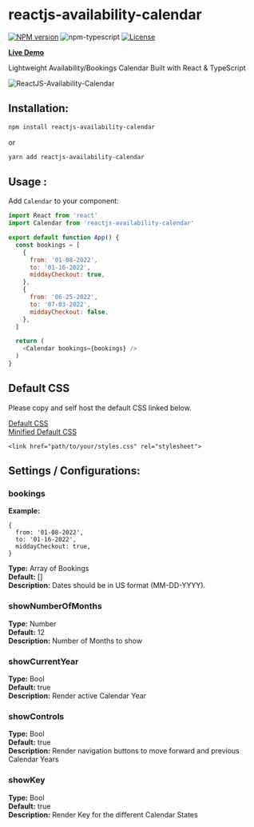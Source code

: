 # reactjs-availability-calendar

[![NPM version][npm-image]][npm-url]
![npm-typescript]
[![License][github-license]][github-license-url]

[**Live Demo**](https://simpletut.github.io/reactjs-availability-calendar/)

Lightweight Availability/Bookings Calendar Built with React & TypeScript

![ReactJS-Availability-Calendar](https://user-images.githubusercontent.com/20645523/187097982-7cfa4790-308c-4fdb-8965-a7705269fd6e.png)

## Installation:

```bash
npm install reactjs-availability-calendar
```

or

```bash
yarn add reactjs-availability-calendar
```

## Usage :

Add `Calendar` to your component:

```js
import React from 'react'
import Calendar from 'reactjs-availability-calendar'

export default function App() {
  const bookings = [
    {
      from: '01-08-2022',
      to: '01-16-2022',
      middayCheckout: true,
    },
    {
      from: '06-25-2022',
      to: '07-03-2022',
      middayCheckout: false,
    },
  ]

  return (
    <Calendar bookings={bookings} />
  )
}


```

## Default CSS

Please copy and self host the default CSS linked below.

<a href="https://github.com/simpletut/reactjs-availability-calendar/blob/main/styles/main.css">Default CSS</a>
<br />
<a href="https://github.com/simpletut/reactjs-availability-calendar/blob/main/styles/main.min.css">Minified Default CSS</a>

```
<link href="path/to/your/styles.css" rel="stylesheet">

```

## Settings / Configurations:

### bookings

**Example:**
```
{
  from: '01-08-2022',
  to: '01-16-2022',
  middayCheckout: true,
}
```
**Type:** Array of Bookings\
**Default:** []\
**Description:** Dates should be in US format (MM-DD-YYYY).


### showNumberOfMonths

**Type:** Number\
**Default:** 12\
**Description:** Number of Months to show

### showCurrentYear

**Type:** Bool\
**Default:** true\
**Description:** Render active Calendar Year

### showControls

**Type:** Bool\
**Default:** true\
**Description:** Render navigation buttons to move forward and previous Calendar Years

### showKey

**Type:** Bool\
**Default:** true\
**Description:** Render Key for the different Calendar States

[npm-url]: https://www.npmjs.com/package/reactjs-availability-calendar
[npm-image]: https://img.shields.io/npm/v/reactjs-availability-calendar
[github-license]: https://img.shields.io/github/license/simpletut/reactjs-availability-calendar
[github-license-url]: https://github.com/simpletut/reactjs-availability-calendar/blob/main/LICENSE
[npm-typescript]: https://img.shields.io/npm/types/reactjs-availability-calendar
